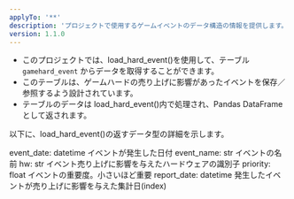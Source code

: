 ```yaml
---
applyTo: '**'
description: 'プロジェクトで使用するゲームイベントのデータ構造の情報を提供します。'
version: 1.1.0
---
```

- このプロジェクトでは、load_hard_event()を使用して、テーブル `gamehard_event` からデータを取得することができます。
- このテーブルは、ゲームハードの売り上げに影響があったイベントを保存／参照するよう設計されています。
- テーブルのデータは load_hard_event()内で処理され、Pandas DataFrameとして返されます。

以下に、load_hard_event()の返すデータ型の詳細を示します。

event_date: datetime イベントが発生した日付
event_name: str イベントの名前
hw: str イベント売り上げに影響を与えたハードウェアの識別子
priority: float イベントの重要度。小さいほど重要
report_date: datetime 発生したイベントが売り上げに影響を与えた集計日(index)


